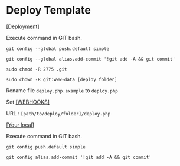 # Deploy Template

[[Deployment]](http://git.bpotech.com.vn/)

Execute command in GIT bash.

 `git config --global push.default simple`
 
 `git config --global alias.add-commit '!git add -A && git commit'`

 `sudo chmod -R 2775 .git`

 `sudo chown -R git:www-data [deploy folder]`

Rename file `deploy.php.example` to `deploy.php`

Set [[WEBHOOKS]](https://gitlab.com/gitlab-org/gitlab-ce/blob/master/doc/web_hooks/web_hooks.md)

URL : `[path/to/deploy/folder]/deploy.php`

[[Your local]](http://git.bpotech.com.vn/)

Execute command in GIT bash.

 `git config push.default simple`

 `git config alias.add-commit '!git add -A && git commit'`
